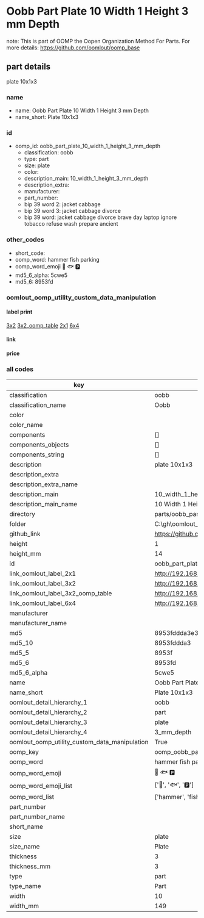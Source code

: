 # Oobb Part Plate 10 Width 1 Height 3 mm Depth  

note: This is part of OOMP the Oopen Organization Method For Parts. For more details: https://github.com/oomlout/oomp_base

##  part details
  



plate 10x1x3



### name
* name: Oobb Part Plate 10 Width 1 Height 3 mm Depth
* name_short: Plate 10x1x3 
### id
* oomp_id: oobb_part_plate_10_width_1_height_3_mm_depth
  * classification: oobb
  * type: part
  * size: plate
  * color: 
  * description_main: 10_width_1_height_3_mm_depth
  * description_extra: 
  * manufacturer: 
  * part_number: 
  * bip 39 word 2: jacket cabbage
  * bip 39 word 3: jacket cabbage divorce
  * bip 39 word: jacket cabbage divorce brave day laptop ignore tobacco refuse wash prepare ancient

### other_codes
* short_code: 
* oomp_word: hammer fish parking
* oomp_word_emoji :hammer: :fish: :parking:
* md5_6_alpha: 5cwe5
* md5_6: 8953fd






### oomlout_oomp_utility_custom_data_manipulation
#### label print
[3x2](http://192.168.1.245:1112/?label=oomp%205cwe5)
[3x2_oomp_table](http://192.168.1.108:1112/?label=oomp%205cwe5)
[2x1](http://192.168.1.242:1112/?label=oomp%205cwe5)
[6x4](http://192.168.1.55:1112/?label=oomp%205cwe5)    

#### link

                              

#### price







### all codes 
| key | value |  
| --- | --- |  
| classification | oobb |  
| classification_name | Oobb |  
| color |  |  
| color_name |  |  
| components | [] |  
| components_objects | [] |  
| components_string | [] |  
| description | plate 10x1x3 |  
| description_extra |  |  
| description_extra_name |  |  
| description_main | 10_width_1_height_3_mm_depth |  
| description_main_name | 10 Width 1 Height 3 mm Depth |  
| directory | parts/oobb_part_plate_10_width_1_height_3_mm_depth |  
| folder | C:\gh\oomlout_oobb_version_4_generated_parts\things\oobb_part_plate_10_width_1_height_3_mm_depth |  
| github_link | https://github.com/oomlout/oomlout_oomp_part_src/tree/main/parts/oobb_part_plate_10_width_1_height_3_mm_depth |  
| height | 1 |  
| height_mm | 14 |  
| id | oobb_part_plate_10_width_1_height_3_mm_depth |  
| link_oomlout_label_2x1 | http://192.168.1.242:1112/?label=oomp%205cwe5 |  
| link_oomlout_label_3x2 | http://192.168.1.245:1112/?label=oomp%205cwe5 |  
| link_oomlout_label_3x2_oomp_table | http://192.168.1.108:1112/?label=oomp%205cwe5 |  
| link_oomlout_label_6x4 | http://192.168.1.55:1112/?label=oomp%205cwe5 |  
| manufacturer |  |  
| manufacturer_name |  |  
| md5 | 8953fddda3e32e19f41c01b48007ebb8 |  
| md5_10 | 8953fddda3 |  
| md5_5 | 8953f |  
| md5_6 | 8953fd |  
| md5_6_alpha | 5cwe5 |  
| name | Oobb Part Plate 10 Width 1 Height 3 mm Depth |  
| name_short | Plate 10x1x3  |  
| oomlout_detail_hierarchy_1 | oobb |  
| oomlout_detail_hierarchy_2 | part |  
| oomlout_detail_hierarchy_3 | plate |  
| oomlout_detail_hierarchy_4 | 3_mm_depth |  
| oomlout_oomp_utility_custom_data_manipulation | True |  
| oomp_key | oomp_oobb_part_plate_10_width_1_height_3_mm_depth |  
| oomp_word | hammer fish parking |  
| oomp_word_emoji | :hammer: :fish: :parking: |  
| oomp_word_emoji_list | [':hammer:', ':fish:', ':parking:'] |  
| oomp_word_list | ['hammer', 'fish', 'parking'] |  
| part_number |  |  
| part_number_name |  |  
| short_name |  |  
| size | plate |  
| size_name | Plate |  
| thickness | 3 |  
| thickness_mm | 3 |  
| type | part |  
| type_name | Part |  
| width | 10 |  
| width_mm | 149 |  
